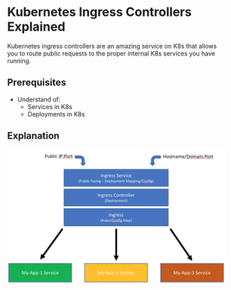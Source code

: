 # Kubernetes Ingress Controllers Explained

Kubernetes ingress controllers are an amazing service on K8s that allows you to route public requests to the proper internal K8s services you have running.

## Prerequisites
- Understand of:
    - Services in K8s
    - Deployments in K8s

## Explanation

![Ingress Diagram](images/ingress_diagram.png)